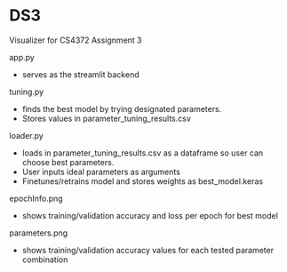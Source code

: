 # DS3

Visualizer for CS4372 Assignment 3

app.py 
  - serves as the streamlit backend

tuning.py
  - finds the best model by trying designated parameters.
  - Stores values in parameter_tuning_results.csv
    
loader.py
  - loads in parameter_tuning_results.csv as a dataframe so user can choose best parameters.
  - User inputs ideal parameters as arguments
  - Finetunes/retrains model and stores weights as best_model.keras

epochInfo.png
  - shows training/validation accuracy and loss per epoch for best model

parameters.png
  - shows training/validation accuracy values for each tested parameter combination




